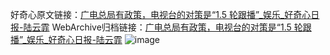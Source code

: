好奇心原文链接：[广电总局有政策，电视台的对策是“1.5 轮跟播”_娱乐_好奇心日报-陆云霏](https://www.qdaily.com/articles/5103.html)
WebArchive归档链接：[广电总局有政策，电视台的对策是“1.5 轮跟播”_娱乐_好奇心日报-陆云霏](http://web.archive.org/web/20190623163911/https://www.qdaily.com/articles/5103.html)
![image](http://ww3.sinaimg.cn/large/007d5XDply1g3wd5su315j30u02lpazg)